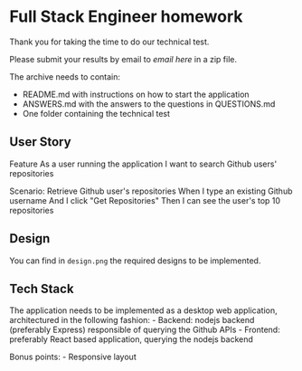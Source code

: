 # Full Stack Engineer homework #

Thank you for taking the time to do our technical test.

Please submit your results by email to *email here* in a zip file. 

The archive needs to contain:
- README.md with instructions on how to start the application
- ANSWERS.md with the answers to the questions in QUESTIONS.md
- One folder containing the technical test

## User Story
Feature
	As a user running the application
	I want to search Github users' repositories

Scenario: Retrieve Github user's repositories
	When I type an existing Github username
	And I click "Get Repositories"
	Then I can see the user's top 10 repositories

## Design
You can find in `design.png` the required designs to be implemented.

## Tech Stack
The application needs to be implemented as a desktop web application, architectured in the following fashion:
	- Backend: nodejs backend (preferably Express) responsible of querying the Github APIs
	- Frontend: preferably React based application, querying the nodejs backend
	
Bonus points:
	- Responsive layout
	
	

